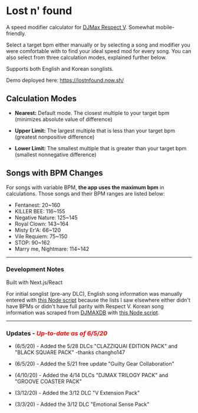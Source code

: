 # Lost n' found
A speed modifier calculator for [DJMax Respect V](https://store.steampowered.com/app/960170/DJMAX_RESPECT_V/). Somewhat mobile-friendly.

Select a target bpm either manually or by selecting a song and modifier you were comfortable with to find your ideal speed mod for every song. You can also select from three calculation modes, explained further below.

Supports both English and Korean songlists.  
  
Demo deployed here: https://lostnfound.now.sh/

## Calculation Modes
- <strong>Nearest:</strong> Default mode. The closest multiple to your target bpm  
(minimizes absolute value of difference)  

- <strong>Upper Limit:</strong> The largest multiple that is less than your target bpm  
(greatest nonpositive difference)  

- <strong>Lower Limit:</strong> The smallest multiple that is greater than your target bpm  
(smallest nonnegative difference)

## Songs with BPM Changes
For songs with variable BPM, __the app uses the maximum bpm__ in calculations. Those songs and their BPM ranges are listed below:
- Fentanest: 20~160
- KILLER BEE: 116~155
- Negative Nature: 125~145
- Royal Clown: 143~164
- Misty Er'A: 66~120
- Vile Requiem: 75~150
- STOP: 90~162
- Marry me, Nightmare: 114~142

---

### Development Notes
Built with Next.js/React  

For initial songlist (pre-any DLC),
English song information was manually entered with [this Node script](https://github.com/smilevideo/lostnfound/blob/master/songs/scripts/inputSongsEN.js) because the lists I saw elsewhere either didn't have BPMs or didn't have full parity with Respect V.
Korean song information was scraped from [DJMAXDB](https://djmaxdb.com/4B/) with [this Node script](https://github.com/smilevideo/lostnfound/blob/master/songs/scripts/scrapeSongsKR.js).

--- 
### Updates - <span style="color:red"><em>Up-to-date as of 6/5/20</em></span>

- (6/5/20) - Added the 5/28 DLCs "CLAZZIQUAI EDITION PACK" and "BLACK SQUARE PACK" -thanks changho147

- (6/5/20) - Added the 5/21 free update "Guilty Gear Collaboration"

- (4/10/20) - Added the 4/14 DLCs "DJMAX TRILOGY PACK" and "GROOVE COASTER PACK"

- (3/12/20) - Added the 3/12 DLC "V Extension Pack"

- (3/3/20) - Added the 3/12 DLC "Emotional Sense Pack"
